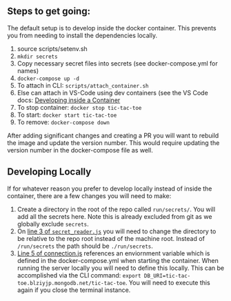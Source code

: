 ## Steps to get going:
The default setup is to develop inside the docker container. This prevents you from needing to install the dependencies locally.

1. source scripts/setenv.sh
2. `mkdir secrets`
3. Copy necessary secret files into secrets (see docker-compose.yml for names)
4. `docker-compose up -d`
5. To attach in CLI: `scripts/attach_container.sh`
6. Else can attach in VS-Code using dev containers (see the VS Code docs: [Developing inside a Container](https://code.visualstudio.com/docs/devcontainers/containers)
7. To stop container: `docker stop tic-tac-toe`
8. To start: `docker start tic-tac-toe`
9. To remove: `docker-compose down`

After adding significant changes and creating a PR you will want to rebuild the image and update the version number. This would require updating the version number in the docker-compose file as well.

## Developing Locally
If for whatever reason you prefer to develop locally instead of inside the container, there are a few changes you will need to make:
1. Create a directory in the root of the repo called `run/secrets/`. You will add all the secrets here. Note this is already excluded from git as we globally exclude `secrets`.
2. On [line 3 of `secret_reader.js`](https://github.com/Jacob-Levitan/tic-tac-toe/blob/5773269c6afbe734f099ac74a859dc60c65e450c/server/secret_reader.js#L3) you will need to change the directory to be relative to the repo root instead of the machine root. Instead of `/run/secrets` the path should be `./run/secrets`.
3. [Line 5 of connection.js](https://github.com/Jacob-Levitan/tic-tac-toe/blob/5773269c6afbe734f099ac74a859dc60c65e450c/db/connection.js#L5) references an enviornment variable which is defined in the docker-compose.yml when starting the container. When running the server locally you will need to define this locally. This can be accomplished via the CLI command: `export DB_URI=tic-tac-toe.blziyjp.mongodb.net/tic-tac-toe`. You will need to execute this again if you close the terminal instance.
